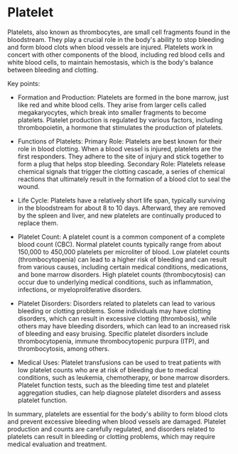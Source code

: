 # Platelet

Platelets, also known as thrombocytes, are small cell fragments found in the bloodstream. They play a crucial role in the body's ability to stop bleeding and form blood clots when blood vessels are injured. Platelets work in concert with other components of the blood, including red blood cells and white blood cells, to maintain hemostasis, which is the body's balance between bleeding and clotting.

Key points:

* Formation and Production: Platelets are formed in the bone marrow, just like red and white blood cells. They arise from larger cells called megakaryocytes, which break into smaller fragments to become platelets. Platelet production is regulated by various factors, including thrombopoietin, a hormone that stimulates the production of platelets.

* Functions of Platelets: Primary Role: Platelets are best known for their role in blood clotting. When a blood vessel is injured, platelets are the first responders. They adhere to the site of injury and stick together to form a plug that helps stop bleeding. Secondary Role: Platelets release chemical signals that trigger the clotting cascade, a series of chemical reactions that ultimately result in the formation of a blood clot to seal the wound.

* Life Cycle: Platelets have a relatively short life span, typically surviving in the bloodstream for about 8 to 10 days. Afterward, they are removed by the spleen and liver, and new platelets are continually produced to replace them.

* Platelet Count: A platelet count is a common component of a complete blood count (CBC). Normal platelet counts typically range from about 150,000 to 450,000 platelets per microliter of blood. Low platelet counts (thrombocytopenia) can lead to a higher risk of bleeding and can result from various causes, including certain medical conditions, medications, and bone marrow disorders. High platelet counts (thrombocytosis) can occur due to underlying medical conditions, such as inflammation, infections, or myeloproliferative disorders.

* Platelet Disorders: Disorders related to platelets can lead to various bleeding or clotting problems. Some individuals may have clotting disorders, which can result in excessive clotting (thrombosis), while others may have bleeding disorders, which can lead to an increased risk of bleeding and easy bruising.  Specific platelet disorders include thrombocytopenia, immune thrombocytopenic purpura (ITP), and thrombocytosis, among others.

* Medical Uses: Platelet transfusions can be used to treat patients with low platelet counts who are at risk of bleeding due to medical conditions, such as leukemia, chemotherapy, or bone marrow disorders. Platelet function tests, such as the bleeding time test and platelet aggregation studies, can help diagnose platelet disorders and assess platelet function.

In summary, platelets are essential for the body's ability to form blood clots and prevent excessive bleeding when blood vessels are damaged. Platelet production and counts are carefully regulated, and disorders related to platelets can result in bleeding or clotting problems, which may require medical evaluation and treatment.
